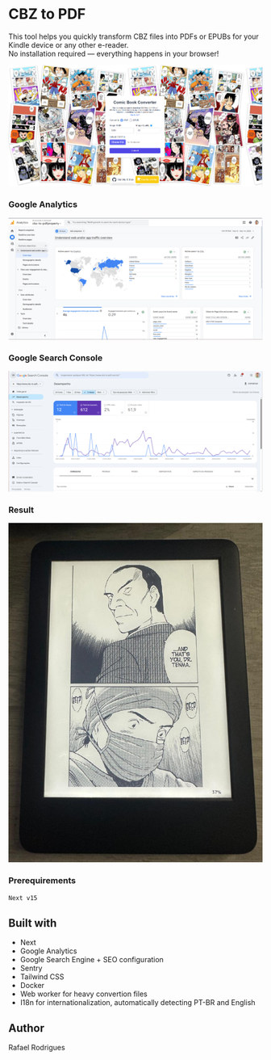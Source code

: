 # CBZ to PDF

This tool helps you quickly transform CBZ files into PDFs or EPUBs for your Kindle device or any other e-reader.
<br />
No installation required — everything happens in your browser!

![](cbz-website.PNG)

### Google Analytics
![](cbz-ga.PNG)

### Google Search Console
![](cbz-gcs.PNG)

### Result
![](kindle-result.jpeg)

### Prerequirements

```
Next v15
```

## Built with

* Next
* Google Analytics
* Google Search Engine + SEO configuration
* Sentry
* Tailwind CSS
* Docker
* Web worker for heavy convertion files
* I18n for internationalization, automatically detecting PT-BR and English

## Author

Rafael Rodrigues
